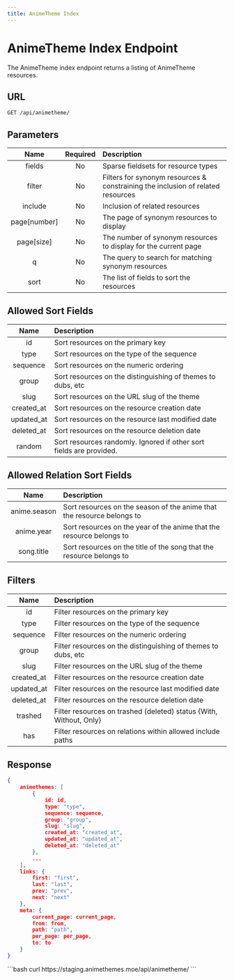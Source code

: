 ```yaml
---
title: AnimeTheme Index
---
```


<Block>

# AnimeTheme Index Endpoint

The AnimeTheme index endpoint returns a listing of AnimeTheme resources.

## URL

```sh
GET /api/animetheme/
```

## Parameters

| Name         | Required | Description                                                                     |
| :----------: | :------: | :------------------------------------------------------------------------------ |
| fields       | No       | Sparse fieldsets for resource types                                             |
| filter       | No       | Filters for synonym resources & constraining the inclusion of related resources |
| include      | No       | Inclusion of related resources                                                  |
| page[number] | No       | The page of synonym resources to display                                        |
| page[size]   | No       | The number of synonym resources to display for the current page                 |
| q            | No       | The query to search for matching synonym resources                              |
| sort         | No       | The list of fields to sort the resources                                        |

## Allowed Sort Fields

|    Name    | Description                                                         |
| :--------: | :------------------------------------------------------------------ |
| id         | Sort resources on the primary key                                   |
| type       | Sort resources on the type of the sequence                          |
| sequence   | Sort resources on the numeric ordering                              |
| group      | Sort resources on the distinguishing of themes to dubs, etc         |
| slug       | Sort resources on the URL slug of the theme                         |
| created_at | Sort resources on the resource creation date                        |
| updated_at | Sort resources on the resource last modified date                   |
| deleted_at | Sort resources on the resource deletion date                        |
| random     | Sort resources randomly. Ignored if other sort fields are provided. |

## Allowed Relation Sort Fields

|     Name     | Description                                                            |
| :----------: | :--------------------------------------------------------------------- |
| anime.season | Sort resources on the season of the anime that the resource belongs to | 
| anime.year   | Sort resources on the year of the anime that the resource belongs to   |
| song.title   | Sort resources on the title of the song that the resource belongs to   |

## Filters

|    Name    | Description                                                        |
| :--------: | :----------------------------------------------------------------- |
| id         | Filter resources on the primary key                                |
| type       | Filter resources on the type of the sequence                       |
| sequence   | Filter resources on the numeric ordering                           |
| group      | Filter resources on the distinguishing of themes to dubs, etc      |
| slug       | Filter resources on the URL slug of the theme                      |
| created_at | Filter resources on the resource creation date                     |
| updated_at | Filter resources on the resource last modified date                |
| deleted_at | Filter resources on the resource deletion date                     |
| trashed    | Filter resources on trashed (deleted) status {With, Without, Only} |
| has        | Filter resources on relations within allowed include paths         |

## Response

```json
{
    animethemes: [
        {
            id: id,
            type: "type",
            sequence: sequence,
            group: "group",
            slug: "slug",
            created_at: "created_at",
            updated_at: "updated_at",
            deleted_at: "deleted_at"
        },
        ...
    ],
    links: {
        first: "first",
        last: "last",
        prev: "prev",
        next: "next"
    },
    meta: {
        current_page: current_page,
        from: from,
        path: "path",
        per_page: per_page,
        to: to
    }
}
```

<Example>

<CURL>
```bash
curl https://staging.animethemes.moe/api/animetheme/
```
</CURL>

</Example>

</Block>